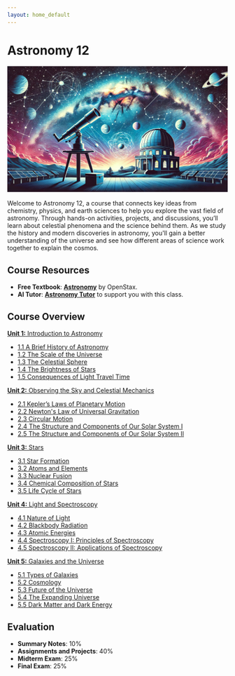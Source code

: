 ```yaml
---
layout: home_default
---
```


# Astronomy 12


![Banner Image](./images/course_banner.png)

Welcome to Astronomy 12, a course that connects key ideas from chemistry, physics, and earth sciences to help you explore the vast field of astronomy. Through hands-on activities, projects, and discussions, you’ll learn about celestial phenomena and the science behind them. As we study the history and modern discoveries in astronomy, you'll gain a better understanding of the universe and see how different areas of science work together to explain the cosmos.

## Course Resources

- **Free Textbook**: [**Astronomy**](https://openstax.org/books/astronomy/pages/1-introduction) by OpenStax.
- **AI Tutor**: [**Astronomy Tutor**](https://chatgpt.com/g/g-10CjMHMvk-astronomy-tutor) to support you with this class.

## Course Overview

[**Unit 1:** Introduction to Astronomy](./md_files/Unit1_README.html)
   - [1.1 A Brief History of Astronomy](./md_files/1_1_history.html)
   - [1.2 The Scale of the Universe](./md_files/1_2_scale.html)
   - [1.3 The Celestial Sphere](./md_files/1_3_the_sky.html)
   - [1.4 The Brightness of Stars](./md_files/1_4_brightness.html)
   - [1.5 Consequences of Light Travel Time](./md_files/1_5_light_travel.html)

[**Unit 2:** Observing the Sky and Celestial Mechanics](./md_files/Unit2_README.html)
   - [2.1 Kepler’s Laws of Planetary Motion](./md_files/2_1_keplers_laws.html)
   - [2.2 Newton's Law of Universal Gravitation](./md_files/2_2_gravity.html)
   - [2.3 Circular Motion](./md_files/2_3_circular_motion.html)
   - [2.4 The Structure and Components of Our Solar System I](./md_files/2_4_solar_system_1.html)
   - [2.5 The Structure and Components of Our Solar System II](./md_files/2_5_solar_system_2.html)

[**Unit 3:** Stars](./md_files/Unit3_README.html)
   - [3.1 Star Formation](./md_files/3_1_star_formation.html)
   - [3.2 Atoms and Elements](./md_files/3_2_atoms_particles.html)
   - [3.3 Nuclear Fusion](./md_files/3_3_nuclear_fusion.html)
   - [3.4 Chemical Composition of Stars](./md_files/3_4_chemical_composition.html)
   - [3.5 Life Cycle of Stars](./md_files/3_5_life_cycle.html)

[**Unit 4:** Light and Spectroscopy](./md_files/Unit4_README.html)
   - [4.1 Nature of Light](./md_files/4_1_nature_of_light.html)
   - [4.2 Blackbody Radiation](./md_files/4_2_blackbody.html)
   - [4.3 Atomic Energies](./md_files/4_3_atomic_energies.html)
   - [4.4 Spectroscopy I: Principles of Spectroscopy](./md_files/4_4_spectroscopy_1.html)
   - [4.5 Spectroscopy II: Applications of Spectroscopy](./md_files/4_5_spectroscopy_2.html)

[**Unit 5:** Galaxies and the Universe](./md_files/Unit6_README.html)
   - [5.1 Types of Galaxies](./md_files/5_1_galaxy_types.html)
   - [5.2 Cosmology](./md_files/5_2_cosmology.html)
   - [5.3 Future of the Universe](./md_files/5_3_universe_future.html)
   - [5.4 The Expanding Universe](./md_files/5_4_expanding_universe.html)
   - [5.5 Dark Matter and Dark Energy](./md_files/5_5_dark_matter_energy.html)

## Evaluation
- **Summary Notes**: 10%
- **Assignments and Projects**: 40%
- **Midterm Exam**: 25%
- **Final Exam**: 25%
